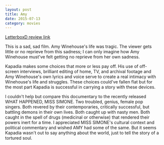 ```yaml
---
layout: post
title: Amy 
date: 2015-07-13
category: movies
---
```

 
[LetterboxD review link](http://letterboxd.com/samarthbhaskar/film/amy-2015/)

 This is a sad, sad film. Amy Winehouse's life was tragic. The viewer gets little or no reprieve from this sadness; I can only imagine how Amy Winehouse must've felt getting no reprieve from her own sadness. 

Kapadia makes some choices that more or less pay off. His use of off-screen interviews, brilliant editing of home, TV, and archival footage and Amy Winehouse's own lyrics and voice serve to create a real intimacy with Winehouse's life and struggles. These choices could've fallen flat but for the most part Kapadia is successful in carrying a story with these devices.

I couldn't help but compare this documentary to the recently released WHAT HAPPENED, MISS SIMONE. Two troubled, genius, female pop singers. Both revered by their contemporaries, critically successful, but battling demons in their own lives. Both caught up with nasty men. Both caught in the spell of drugs (medicinal or otherwise) that rendered their powers inert for a time. I appreciated MISS SIMONE's cultural context and political commentary and wished AMY had some of the same. But it seems Kapadia wasn't out to say anything about the world, just to tell the story of a tortured soul. 
